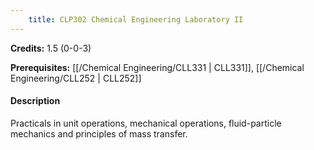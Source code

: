 ```yaml
---
    title: CLP302 Chemical Engineering Laboratory II
---
```

**Credits:** 1.5 (0-0-3)



**Prerequisites:** [[/Chemical Engineering/CLL331 | CLL331]], [[/Chemical Engineering/CLL252 | CLL252]]

#### Description 
Practicals in unit operations, mechanical operations, fluid-particle mechanics and principles of mass transfer.